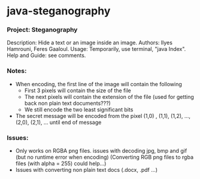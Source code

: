 # java-steganography

### Project: Steganography
   Description: Hide a text or an image inside an image.
   Authors: Ilyes Hamrouni, Feres Gaaloul.
   Usage: Temporarily, use terminal, "java Index".
   Help and Guide: see comments.

### Notes:
  - When encoding, the first line of the image will contain the following
    - First 3 pixels will contain the size of the file
    - The next pixels will contain the extension of the file (used for getting back non plain text documents???)
    - We still encode the two least significant bits
  - The secret message will be encoded from the pixel (1,0) , (1,1), (1,2), ..., (2,0), (2,1), ... until end of message

### Issues:
   - Only works on RGBA png files. issues with decoding jpg, bmp and gif (but no runtime error when encoding)
   (Converting RGB png files to rgba files (with alpha = 255) could help...)
   - Issues with converting non plain text docs (.docx, .pdf ...)
 
